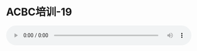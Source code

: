 # ACBC培训-19

<audio style="width: 100%;" preload="false" controls controlslist="nodownload"><source src="//cdn.wechat.edu.pl/audio/mp3/old/12142.mp3" type="audio/mpeg">Your browser does not support the audio element.</audio>


